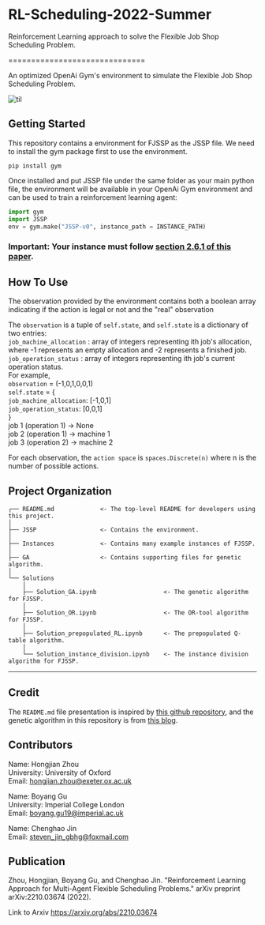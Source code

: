 # RL-Scheduling-2022-Summer
Reinforcement Learning approach to solve the Flexible Job Shop Scheduling Problem.

==============================

An optimized OpenAi Gym's environment to simulate the Flexible Job Shop Scheduling Problem.

![til](readme_presentation.gif)

Getting Started
------------

This repository contains a environment for FJSSP as the JSSP file. We need to install the gym package first to use the environment.

```shell
pip install gym
```

Once installed and put JSSP file under the same folder as your main python file, the environment will be available in your OpenAi Gym environment and can be used to train a reinforcement learning agent:

```python
import gym
import JSSP
env = gym.make("JSSP-v0", instance_path = INSTANCE_PATH)
```

### Important: Your instance must follow [section 2.6.1 of this paper](https://ai.vub.ac.be/wp-content/uploads/2019/12/A-Generic-Multi-Agent-Reinforcement-Learning-Approach-for-Scheduling-Problems.pdf). 


How To Use
------------

The observation provided by the environment contains both a boolean array indicating if the action is legal or not and the "real" observation

The `observation` is a tuple of `self.state`, and `self.state` is a dictionary of two entries:  
`job_machine_allocation` : array of integers representing ith job's allocation, where -1 represents an empty allocation and -2 represents a finished job.  
`job_operation_status` : array of integers representing ith job's current operation status.  
For example,  
`observation` = (-1,0,1,0,0,1)  
`self.state` = {  
                `job_machine_allocation`: [-1,0,1]  
                `job_operation_status`: [0,0,1]  
            }  
job 1 (operation 1) -> None  
job 2 (operation 1) -> machine 1  
job 3 (operation 2) -> machine 2  

For each observation, the `action space` is `spaces.Discrete(n)` where n is the number of possible actions.

Project Organization
------------

    ┌── README.md             <- The top-level README for developers using this project.
    │
    ├── JSSP                  <- Contains the environment.
    │
    ├── Instances             <- Contains many example instances of FJSSP.
    │
    ├── GA                    <- Contains supporting files for genetic algorithm.
    │
    └── Solutions
        │
        ├── Solution_GA.ipynb                   <- The genetic algorithm for FJSSP.
        │
        ├── Solution_OR.ipynb                   <- The OR-tool algorithm for FJSSP.
        │
        ├── Solution_prepopulated_RL.ipynb      <- The prepopulated Q-table algorithm.
        │
        └── Solution_instance_division.ipynb    <- The instance division algorithm for FJSSP.
--------

## Credit

The `README.md` file presentation is inspired by [this github repository](https://github.com/prosysscience/JSSEnv), and the genetic algorithm in this repository is from [this blog](https://blog.csdn.net/crazy_girl_me/article/details/118157629).

## Contributors

Name: Hongjian Zhou  
University: University of Oxford  
Email: hongjian.zhou@exeter.ox.ac.uk  

Name: Boyang Gu  
University: Imperial College London  
Email: boyang.gu19@imperial.ac.uk

Name: Chenghao Jin  
Email: steven_jin_gbhg@foxmail.com

## Publication

Zhou, Hongjian, Boyang Gu, and Chenghao Jin. "Reinforcement Learning Approach for Multi-Agent Flexible Scheduling Problems." arXiv preprint arXiv:2210.03674 (2022).

Link to Arxiv
https://arxiv.org/abs/2210.03674
